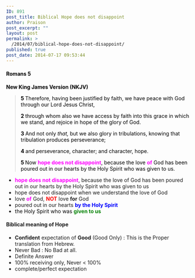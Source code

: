 ```yaml
---
ID: 891
post_title: Biblical Hope does not disappoint
author: Praison
post_excerpt: ""
layout: post
permalink: >
  /2014/07/biblical-hope-does-not-disappoint/
published: true
post_date: 2014-07-17 09:53:44
---
```

<h4 class="passage-display" style="font-weight: 500; color: #000000;"><strong><span class="passage-display-bcv">Romans 5 </span></strong></h4>
<p class="passage-display" style="font-weight: 500; color: #000000;"><strong><span class="passage-display-version">New King James Version (NKJV)</span></strong></p>

<blockquote>
<p class="chapter-1" style="color: #000000;"><span class="text Rom-5-1"><span class="chapternum" style="font-weight: bold;">5 </span>Therefore, having been justified by faith, we have peace with God through our Lord Jesus Christ, </span></p>
<p class="chapter-1" style="color: #000000;"><span id="en-NKJV-28050" class="text Rom-5-2"><span class="versenum" style="font-weight: bold;">2 </span>through whom also we have access by faith into this grace in which we stand, and rejoice in hope of the glory of God. </span></p>
<p class="chapter-1" style="color: #000000;"><span id="en-NKJV-28051" class="text Rom-5-3"><span class="versenum" style="font-weight: bold;">3 </span>And not only <i>that,</i> but we also glory in tribulations, knowing that tribulation produces perseverance; </span></p>
<p class="chapter-1" style="color: #000000;"><span id="en-NKJV-28052" class="text Rom-5-4"><span class="versenum" style="font-weight: bold;">4 </span>and perseverance, character; and character, hope. </span></p>
<p class="chapter-1" style="color: #000000;"><span id="en-NKJV-28053" class="text Rom-5-5"><span class="versenum" style="font-weight: bold;">5 </span>Now <span style="color: #ff00ff;"><strong>hope does not disappoint</strong></span>, because the love <strong><span style="color: #ff00ff;">of</span></strong> God has been poured out in our hearts by the Holy Spirit who was given to us.</span></p>
</blockquote>
<ul>
	<li><span style="font-weight: bold; color: #ff00ff;">hope does not disappoint</span>, because the love of God has been poured out in our hearts by the Holy Spirit who was given to us</li>
	<li>hope does not disappoint when we understand the love of God</li>
	<li>love <strong><span style="color: #ff00ff;">of</span></strong> God, <span style="color: #ff0000;"><strong>NOT</strong></span> love <strong>for</strong> God</li>
	<li>poured out in our hearts <span style="color: #0000ff;"><strong>by the Holy Spirit</strong></span></li>
	<li><span style="color: #000000;">the Holy Spirit who was <span style="color: #008000;"><strong>given to us</strong></span></span></li>
</ul>
<h4>Biblical meaning of Hope</h4>
<ul>
	<li style="font-weight: inherit; font-style: inherit;"><span style="font-weight: inherit; font-style: inherit;"><span style="font-weight: bold; font-style: inherit;">Confident</span></span> expectation of <span style="font-weight: bold; font-style: inherit;">Good</span> (Good Only) : This is the Proper translation from Hebrew.</li>
	<li style="font-weight: inherit; font-style: inherit;">Never Bad : No Bad at all.</li>
	<li style="font-weight: inherit; font-style: inherit;">Definite Answer</li>
	<li style="font-weight: inherit; font-style: inherit;">100% receiving only, Never &lt; 100%</li>
	<li style="font-weight: inherit; font-style: inherit;">complete/perfect expectation</li>
</ul>